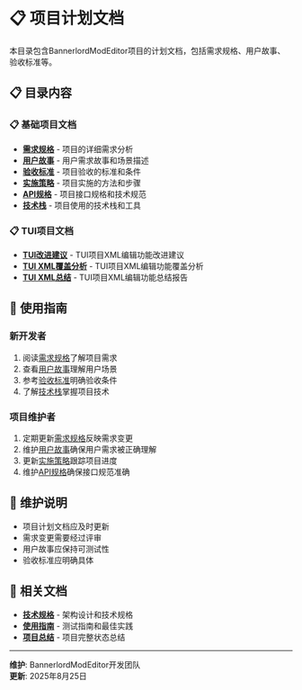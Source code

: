 # 📋 项目计划文档

本目录包含BannerlordModEditor项目的计划文档，包括需求规格、用户故事、验收标准等。

## 📋 目录内容

### 📋 基础项目文档
- **[需求规格](requirements.md)** - 项目的详细需求分析
- **[用户故事](user-stories.md)** - 用户需求故事和场景描述
- **[验收标准](acceptance-criteria.md)** - 项目验收的标准和条件
- **[实施策略](implementation-strategy.md)** - 项目实施的方法和步骤
- **[API规格](api-spec.md)** - 项目接口规格和技术规范
- **[技术栈](tech-stack.md)** - 项目使用的技术栈和工具

### 📋 TUI项目文档
- **[TUI改进建议](tui-improvement-recommendations.md)** - TUI项目XML编辑功能改进建议
- **[TUI XML覆盖分析](tui-xml-coverage-analysis.md)** - TUI项目XML编辑功能覆盖分析
- **[TUI XML总结](tui-xml-summary.md)** - TUI项目XML编辑功能总结报告

## 🎯 使用指南

### 新开发者
1. 阅读[需求规格](requirements.md)了解项目需求
2. 查看[用户故事](user-stories.md)理解用户场景
3. 参考[验收标准](acceptance-criteria.md)明确验收条件
4. 了解[技术栈](tech-stack.md)掌握项目技术

### 项目维护者
1. 定期更新[需求规格](requirements.md)反映需求变更
2. 维护[用户故事](user-stories.md)确保用户需求被正确理解
3. 更新[实施策略](implementation-strategy.md)跟踪项目进度
4. 维护[API规格](api-spec.md)确保接口规范准确

## 📝 维护说明

- 项目计划文档应及时更新
- 需求变更需要经过评审
- 用户故事应保持可测试性
- 验收标准应明确具体

## 🔗 相关文档

- **[技术规格](../technical/)** - 架构设计和技术规格
- **[使用指南](../../guides/)** - 测试指南和最佳实践
- **[项目总结](../../PROJECT_FINAL_SUMMARY.md)** - 项目完整状态总结

---

**维护**: BannerlordModEditor开发团队  
**更新**: 2025年8月25日